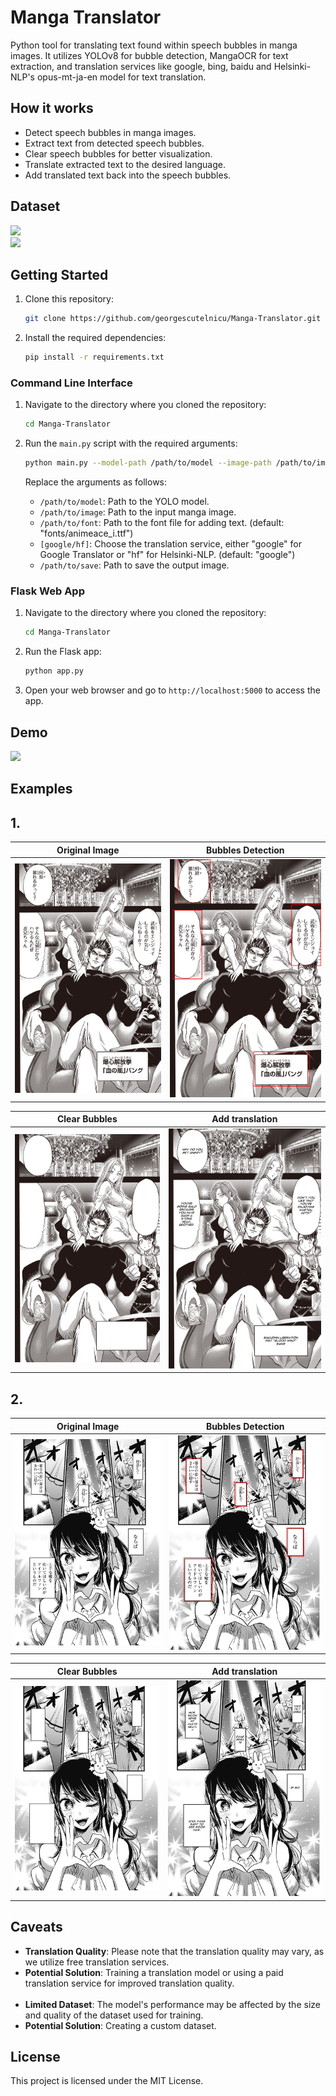 # Manga Translator

Python tool for translating text found within speech bubbles in manga images. It utilizes YOLOv8 for bubble detection, MangaOCR for text extraction, and translation services like google, bing, baidu and Helsinki-NLP's opus-mt-ja-en model for text translation.

## How it works

- Detect speech bubbles in manga images.
- Extract text from detected speech bubbles.
- Clear speech bubbles for better visualization.
- Translate extracted text to the desired language.
- Add translated text back into the speech bubbles.

## Dataset

<a href="https://universe.roboflow.com/luciano-bastos-nunes/mangas-bubble">
    <img src="https://img.shields.io/badge/Dataset%201-8A2BE2"></img>
</a>
<br>
<a href="https://universe.roboflow.com/sheepymeh/manga-vd5mb/">
    <img src="https://img.shields.io/badge/Dataset%202-8A2BE2"></img>
</a>

## Getting Started

1. Clone this repository:

    ```bash
    git clone https://github.com/georgescutelnicu/Manga-Translator.git
    ```

2. Install the required dependencies:

    ```bash
    pip install -r requirements.txt
    ```

### Command Line Interface

1. Navigate to the directory where you cloned the repository:

    ```bash
    cd Manga-Translator
    ```

2. Run the `main.py` script with the required arguments:

    ```bash
    python main.py --model-path /path/to/model --image-path /path/to/image --font-path /path/to/font --translator [google/hf] --save-path /path/to/save
    ```

    Replace the arguments as follows:
    - `/path/to/model`: Path to the YOLO model.
    - `/path/to/image`: Path to the input manga image.
    - `/path/to/font`: Path to the font file for adding text. (default: "fonts/animeace_i.ttf")
    - `[google/hf]`: Choose the translation service, either "google" for Google Translator or "hf" for Helsinki-NLP. (default: "google")
    - `/path/to/save`: Path to save the output image.

### Flask Web App

1. Navigate to the directory where you cloned the repository:

    ```bash
    cd Manga-Translator
    ```

2. Run the Flask app:

    ```bash
    python app.py
    ```

3. Open your web browser and go to `http://localhost:5000` to access the app.
   
## Demo

<a href="https://huggingface.co/spaces/georgescutelnicu/MangaTranslator">
    <img src="https://img.shields.io/badge/Deployed%20on%20Hugging%20Face%20with%20Gradio-FFA500"></img>
</a>

## Examples

## 1.

| Original Image | Bubbles Detection |
|:-----------------:|:-----------------:|
| ![Image 1](examples/0.png) | ![Image 2](examples/1.png) |

| Clear Bubbles | Add translation |
|:-----------------:|:-----------------:|
| ![Image 3](examples/2.png) | ![Image 4](examples/3.png) |

## 2.

| Original Image | Bubbles Detection |
|:-----------------:|:-----------------:|
| ![Image 1](examples/ex0.png) | ![Image 2](examples/ex1.png) |

| Clear Bubbles | Add translation |
|:-----------------:|:-----------------:|
| ![Image 3](examples/ex2.png) | ![Image 4](examples/ex3.png) |

## Caveats

- **Translation Quality**: Please note that the translation quality may vary, as we utilize free translation services.
- **Potential Solution**: Training a translation model or using a paid translation service for improved translation quality.
  <br> <br>
- **Limited Dataset**: The model's performance may be affected by the size and quality of the dataset used for training.
- **Potential Solution**: Creating a custom dataset.

## License

This project is licensed under the MIT License.
